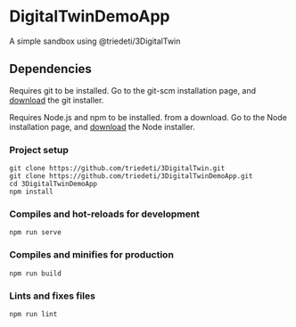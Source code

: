 # DigitalTwinDemoApp
A simple sandbox using @triedeti/3DigitalTwin

## Dependencies

Requires git to be installed. Go to the git-scm installation page, and [download](https://git-scm.com/downloads) the git installer.

Requires Node.js and npm to be installed. from a download. Go to the Node installation page, and [download](https://nodejs.org/en/download/) the Node installer.

### Project setup
```
git clone https://github.com/triedeti/3DigitalTwin.git
git clone https://github.com/triedeti/3DigitalTwinDemoApp.git
cd 3DigitalTwinDemoApp
npm install
```

### Compiles and hot-reloads for development
```
npm run serve
```

### Compiles and minifies for production
```
npm run build
```

### Lints and fixes files
```
npm run lint
```
